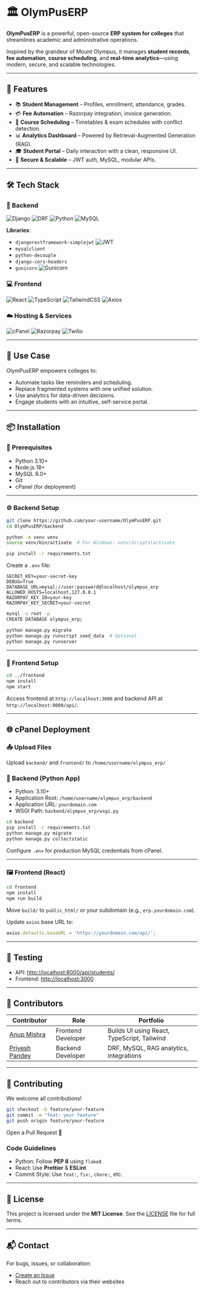 # 🏛️ OlymPusERP

**OlymPusERP** is a powerful, open-source **ERP system for colleges** that streamlines academic and administrative operations.

Inspired by the grandeur of Mount Olympus, it manages **student records**, **fee automation**, **course scheduling**, and **real-time analytics**—using modern, secure, and scalable technologies.

---

## 🚀 Features

* 📚 **Student Management** – Profiles, enrollment, attendance, grades.
* 💳 **Fee Automation** – Razorpay integration, invoice generation.
* 📆 **Course Scheduling** – Timetables & exam schedules with conflict detection.
* 📊 **Analytics Dashboard** – Powered by Retrieval-Augmented Generation (RAG).
* 🎓 **Student Portal** – Daily interaction with a clean, responsive UI.
* 🔐 **Secure & Scalable** – JWT auth, MySQL, modular APIs.

---

## 🛠️ Tech Stack

### 🧠 Backend

![Django](https://img.shields.io/badge/Django-092E20?style=for-the-badge\&logo=django\&logoColor=white)
![DRF](https://img.shields.io/badge/DRF-ff1709?style=for-the-badge\&logo=django\&logoColor=white)
![Python](https://img.shields.io/badge/Python-3776AB?style=for-the-badge\&logo=python\&logoColor=white)
![MySQL](https://img.shields.io/badge/MySQL-4479A1?style=for-the-badge\&logo=mysql\&logoColor=white)

**Libraries**:

* `djangorestframework-simplejwt` ![JWT](https://img.shields.io/badge/JWT-000000?style=for-the-badge\&logo=jsonwebtokens\&logoColor=white)
* `mysqlclient`
* `python-decouple`
* `django-cors-headers`
* `gunicorn` ![Gunicorn](https://img.shields.io/badge/Gunicorn-499848?style=for-the-badge)

### 💻 Frontend

![React](https://img.shields.io/badge/React-20232A?style=for-the-badge\&logo=react\&logoColor=61DAFB)
![TypeScript](https://img.shields.io/badge/TypeScript-3178C6?style=for-the-badge\&logo=typescript\&logoColor=white)
![TailwindCSS](https://img.shields.io/badge/Tailwind-06B6D4?style=for-the-badge\&logo=tailwind-css\&logoColor=white)
![Axios](https://img.shields.io/badge/Axios-5A29E4?style=for-the-badge\&logo=axios\&logoColor=white)

### ☁️ Hosting & Services

![cPanel](https://img.shields.io/badge/cPanel-FF6C2C?style=for-the-badge\&logo=cpanel\&logoColor=white)
![Razorpay](https://img.shields.io/badge/Razorpay-02042B?style=for-the-badge\&logo=razorpay\&logoColor=white)
![Twilio](https://img.shields.io/badge/Twilio-F22F46?style=for-the-badge\&logo=twilio\&logoColor=white)

---

## 🎯 Use Case

OlymPusERP empowers colleges to:

* Automate tasks like reminders and scheduling.
* Replace fragmented systems with one unified solution.
* Use analytics for data-driven decisions.
* Engage students with an intuitive, self-service portal.

---

## 📦 Installation

### 🔧 Prerequisites

* Python 3.10+
* Node.js 18+
* MySQL 8.0+
* Git
* cPanel (for deployment)

---

### ⚙️ Backend Setup

```bash
git clone https://github.com/your-username/OlymPusERP.git
cd OlymPusERP/backend

python -m venv venv
source venv/bin/activate  # For Windows: venv\Scripts\activate

pip install -r requirements.txt
```

Create a `.env` file:

```env
SECRET_KEY=your-secret-key
DEBUG=True
DATABASE_URL=mysql://user:password@localhost/olympus_erp
ALLOWED_HOSTS=localhost,127.0.0.1
RAZORPAY_KEY_ID=your-key
RAZORPAY_KEY_SECRET=your-secret
```

```bash
mysql -u root -p
CREATE DATABASE olympus_erp;

python manage.py migrate
python manage.py runscript seed_data  # Optional
python manage.py runserver
```

---

### 🎨 Frontend Setup

```bash
cd ../frontend
npm install
npm start
```

Access frontend at `http://localhost:3000` and backend API at `http://localhost:8000/api/`.

---

## 🌐 cPanel Deployment

### 📤 Upload Files

Upload `backend/` and `frontend/` to `/home/username/olympus_erp/`

### 🐍 Backend (Python App)

* Python: 3.10+
* Application Root: `/home/username/olympus_erp/backend`
* Application URL: `yourdomain.com`
* WSGI Path: `backend/olympus_erp/wsgi.py`

```bash
cd backend
pip install -r requirements.txt
python manage.py migrate
python manage.py collectstatic
```

Configure `.env` for production MySQL credentials from cPanel.

---

### 🖼️ Frontend (React)

```bash
cd frontend
npm install
npm run build
```

Move `build/` to `public_html/` or your subdomain (e.g., `erp.yourdomain.com`).

Update `axios` base URL to:

```ts
axios.defaults.baseURL = 'https://yourdomain.com/api/';
```

---

## 🧪 Testing

* API: [http://localhost:8000/api/students/](http://localhost:8000/api/students/)
* Frontend: [http://localhost:3000](http://localhost:3000)

---

## 🌟 Contributors

| Contributor                                 | Role               | Portfolio                                   |
| ------------------------------------------- | ------------------ | ------------------------------------------- |
| [Anup Mishra]((https://github.com/Anup2601))      | Frontend Developer | Builds UI using React, TypeScript, Tailwind |
| [Priyesh Pandey](https://priyeshpandey.in/) | Backend Developer  | DRF, MySQL, RAG analytics, integrations     |

---

## 🤝 Contributing

We welcome all contributions!

```bash
git checkout -b feature/your-feature
git commit -m "feat: your feature"
git push origin feature/your-feature
```

Open a Pull Request 🚀

### Code Guidelines

* Python: Follow **PEP 8** using `flake8`
* React: Use **Prettier** & **ESLint**
* Commit Style: Use `feat:`, `fix:`, `chore:`, etc.

---

## 📜 License

This project is licensed under the **MIT License**.
See the [LICENSE](LICENSE) file for full terms.

---

## 📬 Contact

For bugs, issues, or collaboration:

* [Create an Issue](https://github.com/CipherNinja/OlymPusERP/issues)
* Reach out to contributors via their websites

